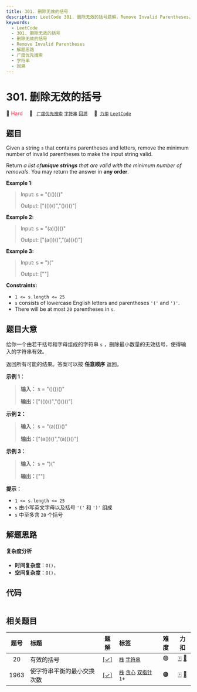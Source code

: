 ```yaml
---
title: 301. 删除无效的括号
description: LeetCode 301. 删除无效的括号题解，Remove Invalid Parentheses，包含解题思路、复杂度分析以及完整的 JavaScript 代码实现。
keywords:
  - LeetCode
  - 301. 删除无效的括号
  - 删除无效的括号
  - Remove Invalid Parentheses
  - 解题思路
  - 广度优先搜索
  - 字符串
  - 回溯
---
```


# 301. 删除无效的括号

🔴 <font color=#ff334b>Hard</font>&emsp; 🔖&ensp; [`广度优先搜索`](/tag/breadth-first-search.md) [`字符串`](/tag/string.md) [`回溯`](/tag/backtracking.md)&emsp; 🔗&ensp;[`力扣`](https://leetcode.cn/problems/remove-invalid-parentheses) [`LeetCode`](https://leetcode.com/problems/remove-invalid-parentheses)

## 题目

Given a string `s` that contains parentheses and letters, remove the minimum
number of invalid parentheses to make the input string valid.

Return _a list of**unique strings** that are valid with the minimum number of
removals_. You may return the answer in **any order**.



**Example 1:**

> Input: s = "()())()"
> 
> Output: ["(())()","()()()"]

**Example 2:**

> Input: s = "(a)())()"
> 
> Output: ["(a())()","(a)()()"]

**Example 3:**

> Input: s = ")("
> 
> Output: [""]

**Constraints:**

  * `1 <= s.length <= 25`
  * `s` consists of lowercase English letters and parentheses `'('` and `')'`.
  * There will be at most `20` parentheses in `s`.


## 题目大意

给你一个由若干括号和字母组成的字符串 `s` ，删除最小数量的无效括号，使得输入的字符串有效。

返回所有可能的结果。答案可以按 **任意顺序** 返回。

**示例 1：**

> 
> 
> 
> 
> 
> **输入：** s = "()())()"
> 
> **输出：**["(())()","()()()"]
> 
> 

**示例 2：**

> 
> 
> 
> 
> 
> **输入：** s = "(a)())()"
> 
> **输出：**["(a())()","(a)()()"]
> 
> 

**示例 3：**

> 
> 
> 
> 
> 
> **输入：** s = ")("
> 
> **输出：**[""]
> 
> 

**提示：**

  * `1 <= s.length <= 25`
  * `s` 由小写英文字母以及括号 `'('` 和 `')'` 组成
  * `s` 中至多含 `20` 个括号


## 解题思路

#### 复杂度分析

- **时间复杂度**：`O()`，
- **空间复杂度**：`O()`，

## 代码

```javascript

```

## 相关题目

<!-- prettier-ignore -->
| 题号 | 标题 | 题解 | 标签 | 难度 | 力扣 |
| :------: | :------ | :------: | :------ | :------: | :------: |
| 20 | 有效的括号 | [[✓]](/problem/0020.md) |  [`栈`](/tag/stack.md) [`字符串`](/tag/string.md) | 🟢 | [🀄️](https://leetcode.cn/problems/valid-parentheses) [🔗](https://leetcode.com/problems/valid-parentheses) |
| 1963 | 使字符串平衡的最小交换次数 | [[✓]](/problem/1963.md) |  [`栈`](/tag/stack.md) [`贪心`](/tag/greedy.md) [`双指针`](/tag/two-pointers.md) `1+` | 🟠 | [🀄️](https://leetcode.cn/problems/minimum-number-of-swaps-to-make-the-string-balanced) [🔗](https://leetcode.com/problems/minimum-number-of-swaps-to-make-the-string-balanced) |